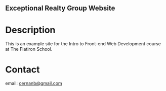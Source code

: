 Exceptional Realty Group Website
---

# Description

This is an example site for the Intro to Front-end Web Development course at The Flatiron School.

# Contact

email: cernanb@gmail.com